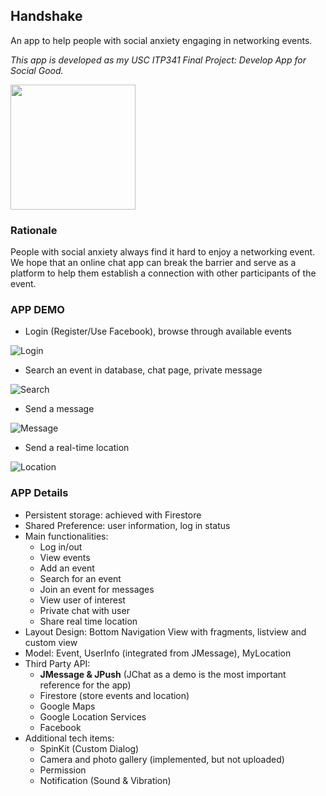 ## Handshake ##
An app to help people with social anxiety engaging in networking events.

*This app is developed as my USC ITP341 Final Project: Develop App for Social Good.*

<img src="https://github.com/HaomeiLiu/Handshake/blob/master/github.handshake.store/ic_launcher-web.png" width="200">

### Rationale ###
People with social anxiety always find it hard to enjoy a networking event. We hope that an online chat app can break the barrier and serve as a platform to help them establish a connection with other participants of the event.

### APP DEMO ###
- Login (Register/Use Facebook), browse through available events

![Login](https://github.com/HaomeiLiu/Handshake/blob/master/github.handshake.store/login.gif)

- Search an event in database, chat page, private message

![Search](https://github.com/HaomeiLiu/Handshake/blob/master/github.handshake.store/search.gif)

- Send a message

![Message](https://github.com/HaomeiLiu/Handshake/blob/master/github.handshake.store/send_message.gif)

- Send a real-time location

![Location](https://github.com/HaomeiLiu/Handshake/blob/master/github.handshake.store/send_location.gif)

### APP Details ###
- Persistent storage: achieved with Firestore
- Shared Preference: user information, log in status
- Main functionalities:
  - Log in/out
  - View events
  - Add an event
  - Search for an event
  - Join an event for messages
  - View user of interest
  - Private chat with user
  - Share real time location
- Layout Design: Bottom Navigation View with fragments, listview and custom view
- Model: Event, UserInfo (integrated from JMessage), MyLocation
- Third Party API:
  - **JMessage & JPush** (JChat as a demo is the most important reference for the app)
  - Firestore (store events and location)
  - Google Maps
  - Google Location Services
  - Facebook
- Additional tech items:
  - SpinKit (Custom Dialog)
  - Camera and photo gallery (implemented, but not uploaded)
  - Permission
  - Notification (Sound & Vibration)


